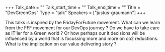 +++
Talk_date = ""
Talk_start_time = ""
Talk_end_time = ""
Title = "DevGreenOps"
Type = "talk"
Speakers = ["justus-graumann"]
+++

This talks is inspired by the FridayForFuture movement.
What can we learn from the FFF movement for our DevOps journey ?
Do we have to take care as IT'ler for a Green world ?
Or how perhaps our it decisions will be influenced by a world that is focussing more and more on co2 reductions.
What is the implication on our value delivering story ?